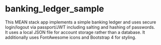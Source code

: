 # banking_ledger_sample
This MEAN stack app implements a simple banking ledger and uses secure login/logout via passport/JWT including salting and hashing of passwords. It uses a local JSON file for account storage rather than a database. It additionally uses FontAwesome icons and Bootstrap 4 for styling.
